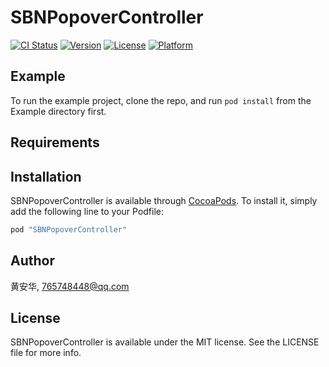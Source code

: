 # SBNPopoverController

[![CI Status](http://img.shields.io/travis/黄安华/SBNPopoverController.svg?style=flat)](https://travis-ci.org/黄安华/SBNPopoverController)
[![Version](https://img.shields.io/cocoapods/v/SBNPopoverController.svg?style=flat)](http://cocoapods.org/pods/SBNPopoverController)
[![License](https://img.shields.io/cocoapods/l/SBNPopoverController.svg?style=flat)](http://cocoapods.org/pods/SBNPopoverController)
[![Platform](https://img.shields.io/cocoapods/p/SBNPopoverController.svg?style=flat)](http://cocoapods.org/pods/SBNPopoverController)

## Example

To run the example project, clone the repo, and run `pod install` from the Example directory first.

## Requirements

## Installation

SBNPopoverController is available through [CocoaPods](http://cocoapods.org). To install
it, simply add the following line to your Podfile:

```ruby
pod "SBNPopoverController"
```

## Author

黄安华, 765748448@qq.com

## License

SBNPopoverController is available under the MIT license. See the LICENSE file for more info.
